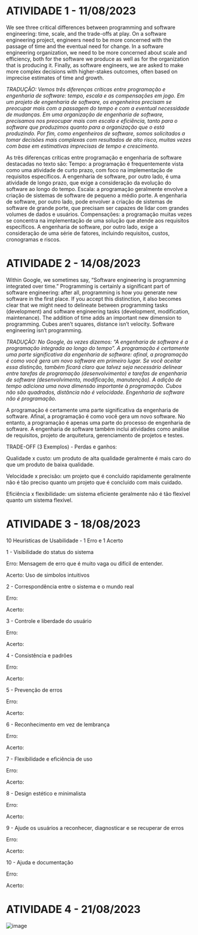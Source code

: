 
# ATIVIDADE 1 - 11/08/2023

We see three critical differences between programming and software engineering: time, scale, and the trade-offs at play. On a software engineering project, engineers need to be more concerned with the passage of time and the eventual need for change. In a software engineering organization, we need to be more concerned about scale and efficiency, both for the software we produce as well as for the organization that is producing it. Finally, as software engineers, we are asked to make more complex decisions with higher-stakes outcomes, often based on imprecise estimates of time and growth.

_TRADUÇÃO: Vemos três diferenças críticas entre programação e engenharia de software: tempo, escala e as compensações em jogo. Em um projeto de engenharia de software, os engenheiros precisam se preocupar mais com a passagem do tempo e com a eventual necessidade de mudanças. Em uma organização de engenharia de software, precisamos nos preocupar mais com escala e eficiência, tanto para o software que produzimos quanto para a organização que o está produzindo. Por fim, como engenheiros de software, somos solicitados a tomar decisões mais complexas com resultados de alto risco, muitas vezes com base em estimativas imprecisas de tempo e crescimento._

As três diferenças críticas entre programação e engenharia de software destacadas no texto são:
Tempo: a programação é frequentemente vista como uma atividade de curto prazo, com foco na implementação de requisitos específicos. A engenharia de software, por outro lado, é uma atividade de longo prazo, que exige a consideração da evolução do software ao longo do tempo.
Escala: a programação geralmente envolve a criação de sistemas de software de pequeno a médio porte. A engenharia de software, por outro lado, pode envolver a criação de sistemas de software de grande porte, que precisam ser capazes de lidar com grandes volumes de dados e usuários.
Compensações: a programação muitas vezes se concentra na implementação de uma solução que atende aos requisitos específicos. A engenharia de software, por outro lado, exige a consideração de uma série de fatores, incluindo requisitos, custos, cronogramas e riscos.

# ATIVIDADE 2 - 14/08/2023
  
 Within Google, we sometimes say, “Software engineering is programming integrated over time.” Programming is certainly a significant part of software engineering: after all, programming is how you generate new software in the first place. If you accept this distinction, it also becomes clear that we might need to delineate between programming tasks (development) and software engineering tasks (development, modification, maintenance). The addition of time adds an important new dimension to programming. Cubes aren’t squares, distance isn’t velocity. Software engineering isn’t programming.
 
_TRADUÇÃO: No Google, às vezes dizemos: “A engenharia de software é a programação integrada ao longo do tempo”. A programação é certamente uma parte significativa da engenharia de software: afinal, a programação é como você gera um novo software em primeiro lugar. Se você aceitar essa distinção, também ficará claro que talvez seja necessário delinear entre tarefas de programação (desenvolvimento) e tarefas de engenharia de software (desenvolvimento, modificação, manutenção). A adição de tempo adiciona uma nova dimensão importante à programação. Cubos não são quadrados, distância não é velocidade. Engenharia de software não é programação._

A programação é certamente uma parte significativa da engenharia de software. Afinal, a programação é como você gera um novo software. No entanto, a programação é apenas uma parte do processo de engenharia de software. A engenharia de software também inclui atividades como análise de requisitos, projeto de arquitetura, gerenciamento de projetos e testes.

TRADE-OFF (3 Exemplos) - Perdas e ganhos:

Qualidade x custo: um produto de alta qualidade geralmente é mais caro do que um produto de baixa qualidade.

Velocidade x precisão: um projeto que é concluído rapidamente geralmente não é tão preciso quanto um projeto que é concluído com mais cuidado.

Eficiência x flexibilidade: um sistema eficiente geralmente não é tão flexível quanto um sistema flexível.

# ATIVIDADE 3 - 18/08/2023
10 Heurísticas de Usabilidade - 1 Erro e 1 Acerto

1 - Visibilidade do status do sistema

Erro: Mensagem de erro que é muito vaga ou difícil de entender.

Acerto: Uso de simbolos intuitivos 


2 - Correspondência entre o sistema e o mundo real

Erro: 

Acerto:


3 - Controle e liberdade do usuário

Erro: 

Acerto:


4 - Consistência e padrões

Erro: 

Acerto:


5 - Prevenção de erros

Erro: 

Acerto:


6 - Reconhecimento em vez de lembrança

Erro: 

Acerto:


7 - Flexibilidade e eficiência de uso

Erro: 

Acerto:


8 - Design estético e minimalista

Erro: 

Acerto:


9 - Ajude os usuários a reconhecer, diagnosticar e se recuperar de erros

Erro: 

Acerto:


10 - Ajuda e documentação

Erro: 

Acerto:


# ATIVIDADE 4 - 21/08/2023
![image](https://github.com/Anaraquely/Bertoti/assets/127275110/d653bbe8-4a3f-46e6-b41f-248a1ece60fe)

